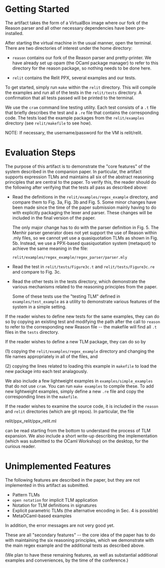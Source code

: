 # Getting Started

The artifact takes the form of a VirtualBox image where our fork of the Reason
parser and all other necessary dependencies have been pre-installed.

After starting the virtual machine in the usual manner, open the terminal. 
There are two directories of interest under the home directory:

  * `reason` contains our fork of the Reason parser and pretty-printer. We have
    already set up opam (the OCaml package manager) to refer to this directory 
    for the reason package, so nothing needs to be done here.

  * `relit` contains the Relit PPX, several examples and our tests.

To get started, simply run `make` within the `relit` directory. This will 
compile the examples and run all of the tests in the `relit/tests` directory. 
A confirmation that all tests passed will be printed to the terminal.

We use the `cram` command line testing utility. Each test consists of a 
`.t` file that briefly describes the test and a `.re` file that contains 
the corresponding code. The tests load the example packages from the 
`relit/examples` directory (see `relit/makefile` to see how).

NOTE: If necessary, the username/password for the VM is relit/relit.

# Evaluation Steps

The purpose of this artifact is to demonstrate the "core features" of the 
system described in the companion paper. In particular, the artifact supports
expression TLMs and maintains all six of the abstract reasoning principles that 
are central to the paper. To verify this, the reader should do the following
after verifying that the tests all pass as described above:

 - Read the definitions in the `relit/examples/regex_example` directory, 
   and compare them to Fig. 3a, Fig. 3b and Fig. 5. Some minor changes have
   been made since the time of the paper submission mainly having to do with 
   explicitly packaging the lexer and parser. These changes will be included
   in the final version of the paper.
   
   The only major change has to do with the parser definition in Fig. 5. The 
   Menhir parser generator does not yet support the use of Reason within .mly
   files, so we cannot yet use a quasiquotation TLMs as shown in Fig. 5b. 
   Instead, we use a PPX-based quasiquotation system (metaquot) to achieve 
   the same meaning in the file:
   
     `relit/examples/regex_example/regex_parser/parser.mly`

 - Read the test in `relit/tests/Figure3c.t` and `relit/tests/Figure3c.re`
   and compare to Fig. 3c.

 - Read the other tests in the tests directory, which demonstrate the various
   mechanisms related to the reasoning principles from the paper.

   Some of these tests use the "testing TLM" defined in `examples/test_example`
   as a utility to demonstrate various features of the system in a simple 
   setting.

If the reader wishes to define new tests for the same examples, they can do so 
by copying an existing test and modifying the path after the call to `reason`
to refer to the corresponding new Reason file -- the makefile will find all `.t`
files in the `tests` directory.

If the reader wishes to define a new TLM package, they can do so by 

  (1) copying the `relit/examples/regex_example` directory and changing the 
      file names appropriately in all of the files, and
  
  (2) copying the lines related to loading this example in `makefile` to load
      the new package into each test analagously.

We also include a few lightweight examples in `examples/simple_examples` that
do not use `cram`. You can run `make examples` to compile these. To add new 
lightweight examples, simply define a new `.re` file and copy the corresponding
lines in the `makefile`.

If the reader wishes to examine the source code, it is included in the 
`reason` and `relit` directories (which are git repos). In particular, the file

  relit/ppx_relit/ppx_relit.ml

can be read starting from the bottom to understand the process of TLM
expansion. We also include a short write-up describing the implementation 
(which was submitted to the OCaml Workshop) on the desktop, for the
curious reader.

# Unimplemented Features

The following features are described in the paper, but they are not 
implemented in this artifact as submitted.

- Pattern TLMs
- `open notation` for implicit TLM application
- Notation for TLM definitions in signatures
- Explicit parametric TLMs (the alternative encoding in Sec. 4 is possible)
- MetaOCaml-based examples

In addition, the error messages are not very good yet.

These are all "secondary features" -- the core idea of the paper has to do 
with maintaining the six reasoning principles, which we demonstrate with 
the main regex example and the additional tests as described above.

(We plan to have these remaining features, as well as substantial additional
examples and conveniences, by the time of the conference.)
